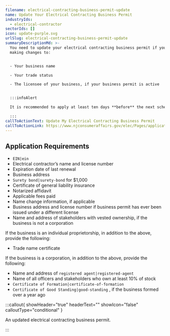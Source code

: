 ```yaml
---
filename: electrical-contracting-business-permit-update
name: Update Your Electrical Contracting Business Permit
industryIds:
  - electrical-contractor
sectorIds: []
icon: update-purple.svg
urlSlug: electrical-contracting-business-permit-update
summaryDescriptionMd: >-
  You need to update your electrical contracting business permit if you are
  making changes to:


  - Your business name

  - Your trade status

  - The licensee of your business, if your business permit is active


  :::infoAlert

  It is recommended to apply at least ten days **before** the next scheduled monthly meeting of the Board of Examiners of Electrical Contractors. Dates are posted on the [Meetings](https://www.njconsumeraffairs.gov/elec/Pages/meetings.aspx) page.

  :::
callToActionText: Update My Electrical Contracting Business Permit
callToActionLink: https://www.njconsumeraffairs.gov/elec/Pages/applications.aspx
---
```

## Application Requirements

*  `EIN|ein` 
* Electrical contractor’s name and license number
* Expiration date of last renewal
* Business address
*  `Surety bond|surety-bond` for $1,000
* Certificate of general liability insurance
* Notarized affidavit
* Applicable fees paid
* Name change information, if applicable
* Business address and license number if business permit has ever been issued under a different license
* Name and address of stakeholders with vested ownership, if the business is not a corporation

If the business is an individual proprietorship, in addition to the above, provide the following:

* Trade name certificate

If the business is a corporation, in addition to the above, provide the following:

* Name and address of `registered agent|registered-agent` 
* Name of all officers and stakeholders who own at least 10% of stock
*  `Certificate of Formation|certificate-of-formation` 
*  `Certificate of Good Standing|good-standing` , if the business formed over a year ago

:::callout{ showHeader="true" headerText="" showIcon="false" calloutType="conditional" }

An updated electrical contracting business permit.

:::